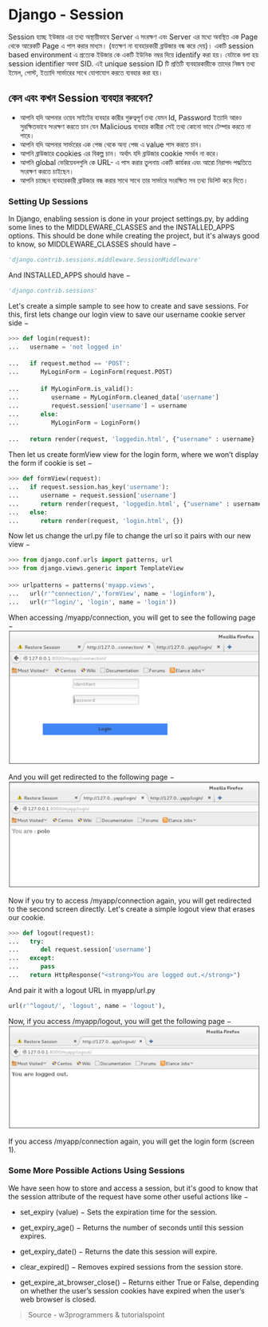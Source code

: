 # Django - Session

Session হচ্ছে ইউজার এর তথ্য অস্থায়ীভাবে Server এ সংরক্ষণ এবং Server এর মধ্যে অবস্থিত এক Page থেকে আরেকটি Page এ পাস করার মাধ্যম। (যতক্ষণ না ব্যবহারকারী ব্রাউজার বন্ধ করে দেয়)। একটি session based environment এ প্রত্যেক ইউজার কে একটি ইউনিক নম্বর দিয়ে identify করা হয়। যেটাকে বলা হয় session identifier অথবা SID. এই unique session ID টি প্রতিটি ব্যবহারকারীকে তাদের নিজস্ব তথ্য ইমেল, পোস্ট, ইত্যাদি সার্ভারের সাথে যোগাযোগ করতে ব্যবহার করা হয়।

## কেন এবং কখন Session ব্যবহার করবেন?
 * আপনি যদি আপনার ওয়েব সাইটের ব্যবহার কারীর গুরুত্বপূর্ণ তথ্য যেমন Id, Password ইত্যাদি আরও সুরক্ষিতভাবে সংরক্ষণ করতে চান যেন   Malicious ব্যবহার কারীরা সেই তথ্য কোনো ভাবে টেম্পার করতে না পারে।
 * আপনি যদি আপনার সার্ভারের এক পেজ থেকে অন্য পেজ এ value পাস করতে চান।
 * আপনি ব্রাউজারে cookies এর বিকল্প চান। অর্থাৎ যদি ব্রাউজার cookie সমর্থন না করে।
 * আপনি global ভেরিয়েবলগুলি কে URL- এ পাস করার তুলনায় একটি কার্যকর এবং আরো নিরাপদ পদ্ধতিতে সংরক্ষণ করতে চাইছেন।
 * আপনি চাচ্ছেন ব্যবহারকারী ব্রাউজার বন্ধ করার সাথে সাথে তার সার্ভারে সংরক্ষিত সব তথ্য ডিলিট করে দিতে।

### Setting Up Sessions

In Django, enabling session is done in your project settings.py, by adding some lines to the MIDDLEWARE_CLASSES and the INSTALLED_APPS options. This should be done while creating the project, but it's always good to know, so MIDDLEWARE_CLASSES should have −

```python
'django.contrib.sessions.middleware.SessionMiddleware'
```

And INSTALLED_APPS should have −
```python
'django.contrib.sessions'
```

Let's create a simple sample to see how to create and save sessions. 
For this, first lets change our login view to save our username cookie server side −
```python
>>> def login(request):
...   username = 'not logged in'
   
...   if request.method == 'POST':
...      MyLoginForm = LoginForm(request.POST)
      
...      if MyLoginForm.is_valid():
...         username = MyLoginForm.cleaned_data['username']
...         request.session['username'] = username
...      else:
...         MyLoginForm = LoginForm()
			
...   return render(request, 'loggedin.html', {"username" : username}

```

Then let us create formView view for the login form, where we won’t display the form if cookie is set −
```python
>>> def formView(request):
...   if request.session.has_key('username'):
...      username = request.session['username']
...      return render(request, 'loggedin.html', {"username" : username})
...   else:
...      return render(request, 'login.html', {})

```
Now let us change the url.py file to change the url so it pairs with our new view −

```python
>>> from django.conf.urls import patterns, url
>>> from django.views.generic import TemplateView

>>> urlpatterns = patterns('myapp.views',
...   url(r'^connection/','formView', name = 'loginform'),
...   url(r'^login/', 'login', name = 'login'))

```

When accessing /myapp/connection, you will get to see the following page −
 ![](images/session1.jpg)

And you will get redirected to the following page −
 ![](images/session2.jpg)

Now if you try to access /myapp/connection again, you will get redirected to the second screen directly.
Let's create a simple logout view that erases our cookie.
```python
>>> def logout(request):
...   try:
...      del request.session['username']
...   except:
...      pass
...   return HttpResponse("<strong>You are logged out.</strong>")
```

And pair it with a logout URL in myapp/url.py
```python
url(r'^logout/', 'logout', name = 'logout'),
```
Now, if you access /myapp/logout, you will get the following page −
 ![](images/session3.jpg)

If you access /myapp/connection again, you will get the login form (screen 1).

### Some More Possible Actions Using Sessions
We have seen how to store and access a session, but it's good to know that the session attribute of the request have some other useful actions like −

 * set_expiry (value) − Sets the expiration time for the session.

 * get_expiry_age() − Returns the number of seconds until this session expires.

 * get_expiry_date() − Returns the date this session will expire.

 * clear_expired() − Removes expired sessions from the session store.

 * get_expire_at_browser_close() − Returns either True or False, depending on whether the user’s session cookies have expired when the user’s web browser is closed.

> Source - w3programmers & tutorialspoint
